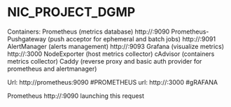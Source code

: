 # NIC_PROJECT_DGMP

Containers:
Prometheus (metrics database) http://<host-ip>:9090
Prometheus-Pushgateway (push acceptor for ephemeral and batch jobs) http://<host-ip>:9091
AlertManager (alerts management) http://<host-ip>:9093
Grafana (visualize metrics) http://<host-ip>:3000
NodeExporter (host metrics collector)
cAdvisor (containers metrics collector)
Caddy (reverse proxy and basic auth provider for prometheus and alertmanager)
  
  Url: http://prometheus:9090 #PROMETHEUS
  url: http://<host-ip>:3000  #gRAFANA
 
   Prometheus http://<host-ip>:9090 launching this request
